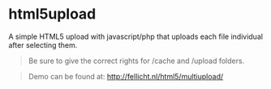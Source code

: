 html5upload
===========

A simple HTML5 upload with javascript/php that uploads each file individual after selecting them.

> Be sure to give the correct rights for /cache and /upload folders.

> Demo can be found at: http://fellicht.nl/html5/multiupload/